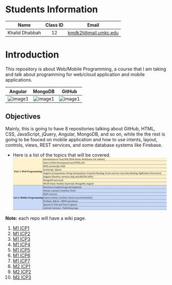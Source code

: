 # Students Information

| Name | Class ID | Email |
| :------: | :------: | :------: |
| Khalid Dhabbah | 12 | kmdk2t@mail.umkc.edu |

# Introduction
This repository is about Web/Mobile Programming, a course that I am taking and talk about programming for web/cloud application and mobile applications.

| Angular | MongoDB | GitHub |
| :------: | :------: | :------: |
| ![image1](https://blog.ninja-squad.com/assets/images/angular.png) | ![image1](https://webassets.mongodb.com/_com_assets/cms/mongodb_logo1-76twgcu2dm.png) | ![image1](https://image.flaticon.com/icons/svg/25/25231.svg) |

## Objectives
Mainly, this is going to have 8 repositories talking about GitHub, HTML, CSS, JavaScript, jQuery, Angular, MongoDB, and so on, while the the rest is going to be fouced on mobile application and how to use intents, layout, controls, views, REST services, and some database systems like Firebase.


- Here is a list of the topics that will be covered.
![image1](https://raw.githubusercontent.com/Dhabbah/WebMobile/master/ICP1/Documentation/README1.JPG)

**Note:** each repo will have a wiki page.

1. [M1 ICP1](https://github.com/Dhabbah/WebMobile/wiki/ICP1)
2. [M1 ICP2](https://github.com/Dhabbah/WebMobile/wiki/ICP2)
3. [M1 ICP3](https://github.com/Dhabbah/WebMobile/wiki/ICP3)
4. [M1 ICP4](https://github.com/Dhabbah/WebMobile/wiki/ICP4)
5. [M1 ICP5](https://github.com/Dhabbah/WebMobile/wiki/ICP5)
6. [M1 ICP6](https://github.com/Dhabbah/WebMobile/wiki/ICP6)
7. [M1 ICP7](https://github.com/Dhabbah/WebMobile/wiki/ICP7)
8. [M2 ICP1](https://github.com/Dhabbah/WebMobile/wiki/M2ICP1)
9. [M2 ICP2](https://github.com/Dhabbah/WebMobile/wiki/M2ICP2)
10. [M2 ICP3](https://github.com/Dhabbah/WebMobile/wiki/M2ICP3)
